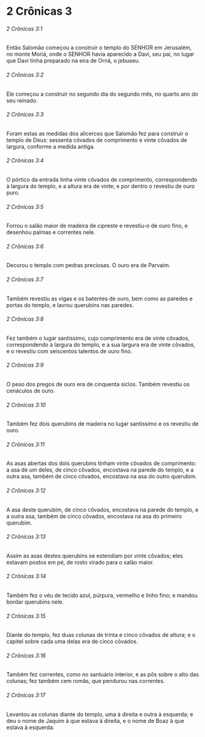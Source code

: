 # 2 Crônicas 3

###### 2 Crônicas 3:1

Então Salomão começou a construir o templo do SENHOR em Jerusalém, no monte Moriá, onde o SENHOR havia aparecido a Davi, seu pai, no lugar que Davi tinha preparado na eira de Ornã, o jebuseu.

###### 2 Crônicas 3:2

Ele começou a construir no segundo dia do segundo mês, no quarto ano do seu reinado.

###### 2 Crônicas 3:3

Foram estas as medidas dos alicerces que Salomão fez para construir o templo de Deus: sessenta côvados de comprimento e vinte côvados de largura, conforme a medida antiga.

###### 2 Crônicas 3:4

O pórtico da entrada tinha vinte côvados de comprimento, correspondendo à largura do templo, e a altura era de vinte; e por dentro o revestiu de ouro puro.

###### 2 Crônicas 3:5

Forrou o salão maior de madeira de cipreste e revestiu-o de ouro fino, e desenhou palmas e correntes nele.

###### 2 Crônicas 3:6

Decorou o templo com pedras preciosas. O ouro era de Parvaim.

###### 2 Crônicas 3:7

Também revestiu as vigas e os batentes de ouro, bem como as paredes e portas do templo, e lavrou querubins nas paredes.

###### 2 Crônicas 3:8

Fez também o lugar santíssimo, cujo comprimento era de vinte côvados, correspondendo à largura do templo, e a sua largura era de vinte côvados, e o revestiu com seiscentos talentos de ouro fino.

###### 2 Crônicas 3:9

O peso dos pregos de ouro era de cinquenta siclos. Também revestiu os cenáculos de ouro.

###### 2 Crônicas 3:10

Também fez dois querubins de madeira no lugar santíssimo e os revestiu de ouro.

###### 2 Crônicas 3:11

As asas abertas dos dois querubins tinham vinte côvados de comprimento: a asa de um deles, de cinco côvados, encostava na parede do templo, e a outra asa, também de cinco côvados, encostava na asa do outro querubim.

###### 2 Crônicas 3:12

A asa deste querubim, de cinco côvados, encostava na parede do templo, e a outra asa, também de cinco côvados, encostava na asa do primeiro querubim.

###### 2 Crônicas 3:13

Assim as asas destes querubins se estendiam por vinte côvados; eles estavam postos em pé, de rosto virado para o salão maior.

###### 2 Crônicas 3:14

Também fez o véu de tecido azul, púrpura, vermelho e linho fino; e mandou bordar querubins nele.

###### 2 Crônicas 3:15

Diante do templo, fez duas colunas de trinta e cinco côvados de altura; e o capitel sobre cada uma delas era de cinco côvados.

###### 2 Crônicas 3:16

Também fez correntes, como no santuário interior, e as pôs sobre o alto das colunas; fez também cem romãs, que pendurou nas correntes.

###### 2 Crônicas 3:17

Levantou as colunas diante do templo, uma à direita e outra à esquerda; e deu o nome de Jaquim à que estava à direita, e o nome de Boaz à que estava à esquerda.

